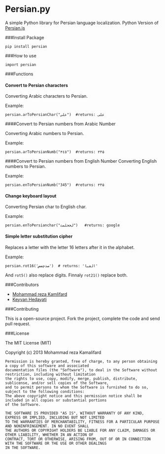 Persian.py
==========

A simple Python library for Persian language localization.
Python Version of [Persian.js](https://github.com/itmard/persian.js)

###Install Package
```
pip install persian
```
###How to use
```
import persian
```
###Functions

#### Convert to Persian characters
Converting Arabic characters to Persian.

Example:
```
persian.arToPersianChar("علي")  #returns: علی
```

####Convert to Persian numbers from Arabic Number

Converting Arabic numbers to Persian.

Example:

```
persian.arToPersianNumb("٣٤٥")  #returns: ۳۴۵
```


####Convert to Persian numbers from English Number
Converting English numbers to Persian.

Example:

```
persian.enToPersianNumb("345")  #returns: ۳۴۵
```



#### Change keyboard layout
Converting Persian char to English char.

Example:

```
persian.enToPersianchar("لخخلمث")   #returns: google
```

#### Simple letter substitution cipher
Replaces a letter with the letter 16 letters after it in the alphabet.

Example:

```
persian.rot16('صذچضص')  # returns: 'الفبا'

```
And `rot5()` also replace digits.
Finnaly `rot21()` replace both.

###Contributors

- [Mohammad reza Kamlifard](http://kamalifard.ir/)
- [Keyvan Hedayati](https://github.com/k1-hedayati)

###Contributing

This is a open-source project. Fork the project, complete the code and send pull request.

###License

The MIT License (MIT)

Copyright (c) 2013 Mohammad reza Kamalifard

    
    Permission is hereby granted, free of charge, to any person obtaining a copy of this software and associated 
    documentation files (the "Software"), to deal in the Software without restriction, including without limitation 
    the rights to use, copy, modify, merge, publish, distribute, sublicense, and/or sell copies of the Software, 
    and to permit persons to whom the Software is furnished to do so, subject to the following conditions:
    The above copyright notice and this permission notice shall be included in all copies or substantial portions 
    of the Software.
    
    THE SOFTWARE IS PROVIDED "AS IS", WITHOUT WARRANTY OF ANY KIND, EXPRESS OR IMPLIED, INCLUDING BUT NOT LIMITED 
    TO THE WARRANTIES OF MERCHANTABILITY, FITNESS FOR A PARTICULAR PURPOSE AND NONINFRINGEMENT. IN NO EVENT SHALL 
    THE AUTHORS OR COPYRIGHT HOLDERS BE LIABLE FOR ANY CLAIM, DAMAGES OR OTHER LIABILITY, WHETHER IN AN ACTION OF 
    CONTRACT, TORT OR OTHERWISE, ARISING FROM, OUT OF OR IN CONNECTION WITH THE SOFTWARE OR THE USE OR OTHER DEALINGS 
    IN THE SOFTWARE.
